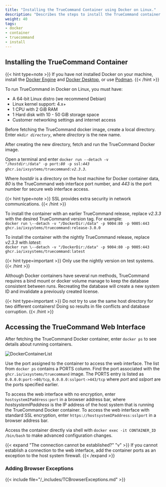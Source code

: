 ```yaml
---
title: "Installing the TrueCommand Container using Docker on Linux."
description: "Describes the steps to install the TrueCommand container in Docker on Linux."
weight: 40
tags:
- docker
- container
- truecommand
- install
---
```



## Installing the TrueCommand Container

{{< hint type=note >}}
If you have not installed Docker on your machine, install the [Docker Engine](https://docs.docker.com/engine/install/debian/) and [Docker Desktop](https://docs.docker.com/desktop/linux/), or use [Podman](https://podman.io/).
{{< /hint >}}

To run TrueCommand in Docker on Linux, you must have:
* A 64-bit Linux distro (we recommend Debian) 
* Linux kernel support: 4.x+
* 1 CPU with 2 GiB RAM
* 1 Hard disk with 10 - 50 GiB storage space
* Customer networking settings and internet access

Before fetching the TrueCommand docker image, create a local directory.
Enter <code>mkdir <i>directory</i></code>, where *directory* is the new name.

After creating the new directory, fetch and run the TrueCommand Docker image.

Open a terminal and enter <code>docker run \--detach -v "/<i>hostdir</i>:/data" -p port:<i>80</i> -p ssl:<i>443</i> ghcr.io/ixsystems/truecommand:<i>v2.3.3</i></code>.

Where *hostdir* is a directory on the host machine for Docker container data, *80* is the TrueCommand web interface port number, and *443* is the port number for secure web interface access.

{{< hint type=note >}}
SSL provides extra security in network communications.
{{< /hint >}}

To install the container with an earlier TrueCommand release, replace *v2.3.3* with the desired TrueCommand version tag. 
For example:  
`docker run \--detach -v "/DockerDir:/data" -p 9004:80 -p 9005:443 ghcr.io/ixsystems/truecommand:release-3.0.0`

To install the container with the nightly TrueCommand release, replace *v2.3.3* with *latest*:  
`docker run \--detach -v "/DockerDir:/data" -p 9004:80 -p 9005:443 ghcr.io/ixsystems/truecommand:latest`

{{< hint type=important >}}
Only use the nightly version on test systems.
{{< /hint >}}

Although Docker containers have several run methods, TrueCommand requires a bind mount or docker volume manage to keep the database consistent between runs.
Recreating the database will create a new system ID and invalidate a previously created license.

{{< hint type=important >}}
Do not try to use the same host directory for two different containers!
Doing so results in file conflicts and database corruption.
{{< /hint >}}

## Accessing the TrueCommand Web Interface
After fetching the TrueCommand Docker container, enter `docker ps` to see details about running containers.

![DockerContainerList](/images/TrueCommand/DockerContainerList.png "Finding the TrueCommand Container")

Use the port assigned to the container to access the web interface.
The list from `docker ps` contains a PORTS column.
Find the port associated with the `ghcr.io/ixsystems/truecommand` image.
The PORTS entry is listed as `0.0.0.0:port->80/tcp`, `0.0.0.0:sslport->443/tcp` where *port* and *sslport* are the ports specified earlier.

To access the web interface with no encryption, enter `hostsystemIPaddress:port` in a browser address bar, where *hostsystemIPaddress* is the IP address of the host system that is running the TrueCommand Docker container.
To access the web interface with standard SSL encryption, enter `https://hostsystemIPaddress:sslport` in a browser address bar.

Access the container directly via shell with `docker exec -it CONTAINER_ID /bin/bash` to make advanced configuration changes.

{{< expand "The connection cannot be established?" "v" >}}
If you cannot establish a connection to the web interface, add the container ports as an exception to the host system firewall.
{{< /expand >}}

### Adding Browser Exceptions
{{< include file="/_includes/TCBrowserExceptions.md" >}}
